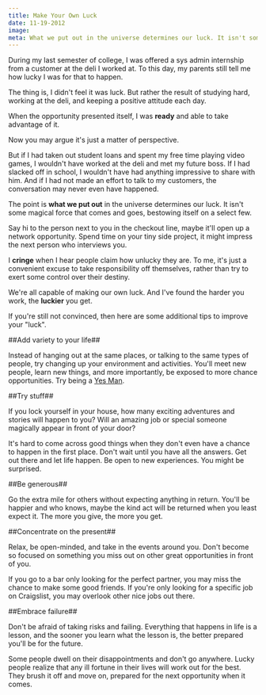 ```yaml
---
title: Make Your Own Luck
date: 11-19-2012
image:
meta: What we put out in the universe determines our luck. It isn't some magical force that comes and goes, bestowing itself on a select few.
---
```


During my last semester of college, I was offered a sys admin internship from a customer at the deli I worked at. To this day, my parents still tell me how lucky I was for that to happen.

The thing is, I didn't feel it was luck. But rather the result of studying hard, working at the deli, and keeping a positive attitude each day.

When the opportunity presented itself, I was **ready** and able to take advantage of it.

Now you may argue it's just a matter of perspective.

But if I had taken out student loans and spent my free time playing video games, I wouldn't have worked at the deli and met my future boss. If I had slacked off in school, I wouldn't have had anything impressive to share with him. And if I had not made an effort to talk to my customers, the conversation may never even have happened.

The point is **what we put out** in the universe determines our luck. It isn't some magical force that comes and goes, bestowing itself on a select few.

Say hi to the person next to you in the checkout line, maybe it'll open up a network opportunity. Spend time on your tiny side project, it might impress the next person who interviews you.

I **cringe** when I hear people claim how unlucky they are. To me, it's just a convenient excuse to take responsibility off themselves, rather than try to exert some control over their destiny.

We're all capable of making our own luck. And I've found the harder you work, the **luckier** you get.

If you're still not convinced, then here are some additional tips to improve your "luck".

##Add variety to your life##

Instead of hanging out at the same places, or talking to the same types of people, try changing up your environment and activities. You'll meet new people, learn new things, and more importantly, be exposed to more chance opportunities. Try being a [Yes Man][1].

##Try stuff##

If you lock yourself in your house, how many exciting adventures and stories will happen to you? Will an amazing job or special someone magically appear in front of your door?

It's hard to come across good things when they don't even have a chance to happen in the first place. Don't wait until you have all the answers. Get out there and let life happen. Be open to new experiences. You might be surprised.

##Be generous##

Go the extra mile for others without expecting anything in return. You'll be happier and who knows, maybe the kind act will be returned when you least expect it. The more you give, the more you get.

##Concentrate on the present##

Relax, be open-minded, and take in the events around you. Don't become so focused on something you miss out on other great opportunities in front of you.

If you go to a bar only looking for the perfect partner, you may miss the chance to make some good friends. If you're only looking for a specific job on Craigslist, you may overlook other nice jobs out there.

##Embrace failure##

Don't be afraid of taking risks and failing. Everything that happens in life is a lesson, and the sooner you learn what the lesson is, the better prepared you'll be for the future.

Some people dwell on their disappointments and don't go anywhere. Lucky people realize that any ill fortune in their lives will work out for the best. They brush it off and move on, prepared for the next opportunity when it comes.

[1]: http://en.wikipedia.org/wiki/Yes_Man_(film)

